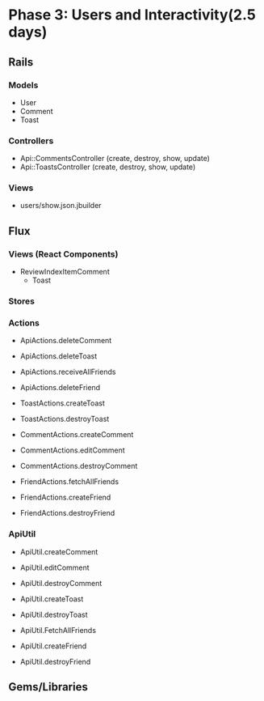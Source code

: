# Phase 3: Users and Interactivity(2.5 days)

## Rails
### Models
* User
* Comment
* Toast

### Controllers
* Api::CommentsController (create, destroy, show, update)
* Api::ToastsController (create, destroy, show, update)

### Views
* users/show.json.jbuilder


## Flux
### Views (React Components)
* ReviewIndexItemComment
  - Toast


### Stores



### Actions
* ApiActions.deleteComment

* ApiActions.deleteToast

* ApiActions.receiveAllFriends
* ApiActions.deleteFriend


* ToastActions.createToast
* ToastActions.destroyToast


* CommentActions.createComment
* CommentActions.editComment
* CommentActions.destroyComment

* FriendActions.fetchAllFriends
* FriendActions.createFriend
* FriendActions.destroyFriend



### ApiUtil

* ApiUtil.createComment
* ApiUtil.editComment
* ApiUtil.destroyComment


* ApiUtil.createToast
* ApiUtil.destroyToast

* ApiUtil.FetchAllFriends
* ApiUtil.createFriend
* ApiUtil.destroyFriend


## Gems/Libraries
